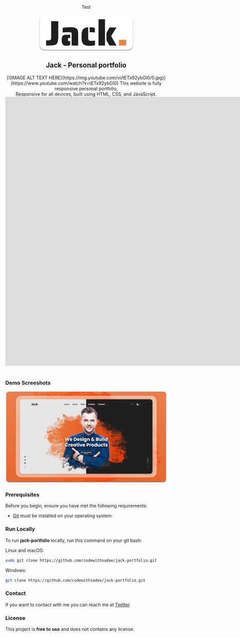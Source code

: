 <div align="center">
Test
  <br />
  <br />
  
  <img src="./readme-images/project-logo.png" />

  <h2 align="center">Jack - Personal portfolio</h2>
[![IMAGE ALT TEXT HERE](https://img.youtube.com/vi/tETx92ybGI0/0.jpg)](https://www.youtube.com/watch?v=tETx92ybGI0)
  This website is fully responsive personal portfolio, <br />Responsive for all devices, built using HTML, CSS, and JavaScript.

<iframe width="1907" height="837" src="https://www.youtube.com/embed/tETx92ybGI0" title="Never Gonna Give You Up by Barack Obama generated" frameborder="0" allow="accelerometer; autoplay; clipboard-write; encrypted-media; gyroscope; picture-in-picture" allowfullscreen></iframe>

</div>

<br />

### Demo Screeshots

![Jack Portfolio Desktop Demo](./readme-images/desktop.png "Desktop Demo")

### Prerequisites

Before you begin, ensure you have met the following requirements:

* [Git](https://git-scm.com/downloads "Download Git") must be installed on your operating system.

### Run Locally

To run **jack-portfolio** locally, run this command on your git bash:

Linux and macOS:

```bash
sudo git clone https://github.com/codewithsadee/jack-portfolio.git
```

Windows:

```bash
git clone https://github.com/codewithsadee/jack-portfolio.git
```

### Contact

If you want to contact with me you can reach me at [Twitter](https://www.twitter.com/codewithsadee).

### License

This project is **free to use** and does not contains any license.
